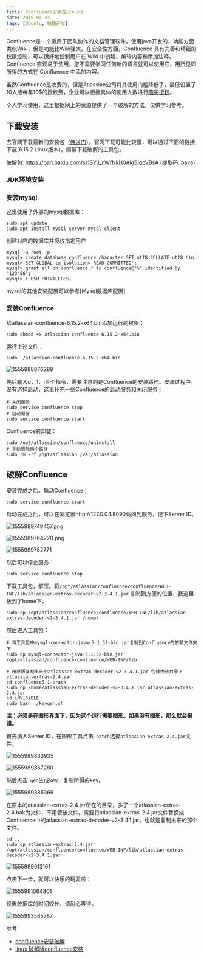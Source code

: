 ```yaml
---
title: Confluence安装在Linux上
date: 2019-04-24
tags: [Ubuntu, 敏捷开发]
---
```


Confluence是一个适用于团队协作的文档管理软件，使用java开发的，功能方面类似Wiki，但是功能比Wiki强大。在安全性方面，Confluence 具有完善和精细的权限控制，可以很好地控制用户在 Wiki 中创建、编辑内容和添加注释。Confluence 直观易于使用，您不需要学习任何新的语言就可以使用它，用所见即所得的方式在 Confluence 中添加内容。

虽然Confluence是收费的，但是Atlassian公司将其使用门槛降低了，最低设置了10人版每年10$的授权费，企业可以根据具体的使用人数进行[购买授权](https://cn.atlassian.com/software/confluence/pricing?tab=self-managed)。

个人学习使用，这里根据网上的资源提供了一个破解的方法，仅供学习参考。

## 下载安装

去官网下载最新的安装包（[传送门](https://www.atlassian.com/software/confluence/download)）。官网下载可能比较慢，可以通过下面的链接下载(6.15.2 Linux版本)，顺带下载破解的工具包。

破解包: https://pan.baidu.com/s/1SYJ_nWfNkH0AlgBjqcVBsA (提取码: pava)

<!--more-->

### JDK环境安装

### 安装mysql

这里使用了外部的mysql数据库：

```
sudo apt update
sudo apt install mysql-server mysql-client
```

创建对应的数据库并授权指定用户

```
mysql -u root -p
mysql> create database confluence character SET utf8 COLLATE utf8_bin;
mysql> SET GLOBAL tx_isolation='READ-COMMITTED';
mysql> grant all on confluence.* to confluence@"%" identified by "123456";
mysql> FLUSH PRIVILEGES;
```

mysql的其他安装配置可以参考[Mysql数据库配置]

### 安装Confluence

给atlassian-confluence-6.15.2-x64.bin添加运行的权限：

```
sudo chmod +x atlassian-confluence-6.15.2-x64.bin
```

运行上述文件：

```
sudo ./atlassian-confluence-6.15.2-x64.bin
```

![1555988876289](https://i.loli.net/2019/04/23/5cbea0d5b9574.png)

先后输入o，1，i三个指令，需要注意的是Confluence的安装路径。安装过程中，没有选择启动，这里补充一些Confluence的启动服务和关闭服务：

```
# 关闭服务
sudo service confluence stop
# 启动服务
sudo service confluence start
```

Confluence的卸载：

```
sudo /opt/atlassian/confluence/uninstall
# 手动删除两个路径
sudo rm -rf /opt/atlassian /var/atlassian
```

## 破解Confluence

安装完成之后，启动Confluence：

```
sudo service confluence start
```

启动完成之后，可以在浏览器http://127.0.0.1:8090访问到服务，记下Server ID。

![1555989749457.png](https://i.loli.net/2019/04/23/5cbe9e94c34b9.png)

![1555989764220.png](https://i.loli.net/2019/04/23/5cbe9e94bf903.png)

![1555989782771](https://i.loli.net/2019/04/23/5cbe9e94a9e53.png)

然后可以停止服务：

```
sudo service confluence stop
```

下载工具包，解压。将`/opt/atlassian/confluence/confluence/WEB-INF/lib/atlassian-extras-decoder-v2-3.4.1.jar` 复制到方便的位置，我这里放到了home下。

```
sudo cp /opt/atlassian/confluence/confluence/WEB-INF/lib/atlassian-extras-decoder-v2-3.4.1.jar /home/
```

然后进入工具包：

```
# 将工具包中mysql-connector-java-5.1.32-bin.jar复制到Confluence的依赖文件夹下
sudo cp mysql-connector-java-5.1.32-bin.jar /opt/atlassian/confluence/confluence/WEB-INF/lib

# 用原版复制出来的atlassian-extras-decoder-v2-3.4.1.jar 包替换该目录下 atlassian-extras-2.4.jar
cd confluence5.1-crack
sudo cp /home/atlassian-extras-decoder-v2-3.4.1.jar atlassian-extras-2.4.jar
cd iNViSiBLE
sudo bash ./keygen.sh
```

**注：必须是在图形界面下，因为这个运行需要图形。如果没有图形，那么就会报错。**

首先填入Server ID，在图形工具点击`.patch`选择`atlassian-extras-2.4.jar`文件。

![1555989833935](https://i.loli.net/2019/04/23/5cbe9e94a2bdf.png)

![1555989867280](https://i.loli.net/2019/04/23/5cbe9e94921fc.png)

然后点击`.gen`生成key，复制所得的key。

![1555989885366](https://i.loli.net/2019/04/23/5cbea0a94bece.png)

在原本的atlassian-extras-2.4.jar所在的目录，多了一个atlassian-extras-2.4.bak为文件，不用管该文件。需要将atlassian-extras-2.4.jar文件替换成Confluence中的atlassian-extras-decoder-v2-3.4.1.jar，也就是复制出来的那个文件。

```
cd ..
sudo cp atlassian-extras-2.4.jar /opt/atlassian/confluence/confluence/WEB-INF/lib/atlassian-extras-decoder-v2-3.4.1.jar
```

![1555989913161](https://i.loli.net/2019/04/23/5cbe9e94be989.png)

点击下一步，就可以快乐的玩耍啦：

![1555991064801](https://i.loli.net/2019/04/23/5cbea05bf418c.png)

设置数据库的时间较长，请耐心等待。

![1555993565787](https://i.loli.net/2019/04/23/5cbea05c02448.png)



参考

- [confluence安装破解](<https://www.jianshu.com/p/d621c5eec1c8>)
- [linux 破解版confluence安装](https://www.cnblogs.com/wspblog/p/4750128.html)
